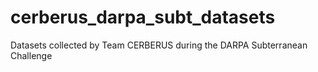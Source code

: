 # cerberus_darpa_subt_datasets
Datasets collected by Team CERBERUS during the DARPA Subterranean Challenge 
